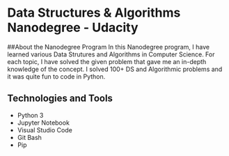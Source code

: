 # Data Structures & Algorithms Nanodegree - Udacity

##About the Nanodegree Program
In this Nanodegree program, I have learned various Data Strutures and Algorithms in Computer Science. For each topic, I have solved the given problem that gave me an in-depth knowledge of the concept. I solved 100+ DS and Algorithmic problems and it was quite fun to code in Python.

## Technologies and Tools
- Python 3
- Jupyter Notebook
- Visual Studio Code
- Git Bash
- Pip